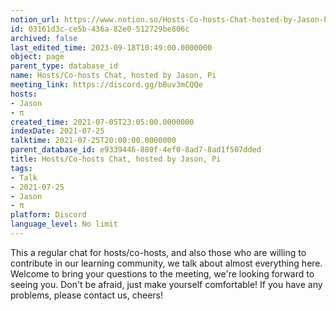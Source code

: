 ```yaml
---
notion_url: https://www.notion.so/Hosts-Co-hosts-Chat-hosted-by-Jason-Pi-03161d3cce5b436a82e0512729be806c
id: 03161d3c-ce5b-436a-82e0-512729be806c
archived: false
last_edited_time: 2023-09-18T10:49:00.0000000
object: page
parent_type: database_id
name: Hosts/Co-hosts Chat, hosted by Jason, Pi
meeting_link: https://discord.gg/bBuv3mCQQe
hosts:
- Jason
- π
created_time: 2021-07-05T23:05:00.0000000
indexDate: 2021-07-25
talktime: 2021-07-25T20:00:00.0000000
parent_database_id: e9339446-880f-4ef0-8ad7-8ad1f507dded
title: Hosts/Co-hosts Chat, hosted by Jason, Pi
tags:
- Talk
- 2021-07-25
- Jason
- π
platform: Discord
language_level: No limit
---
```







This a regular chat for hosts/co-hosts, and also those who are willing to contribute in our learning community, we talk about almost everything here. Welcome to bring your questions to the meeting, we're looking forward to seeing you. Don't be afraid, just make yourself comfortable!
If you have any problems, please contact us, cheers!




